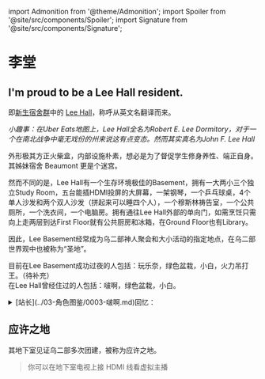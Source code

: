 import Admonition from '@theme/Admonition';
import Spoiler from '@site/src/components/Spoiler';
import Signature from '@site/src/components/Signature';

# 李堂

<Admonition type="warning" icon="📦" title="进条目先一起说：">

<h2>I'm proud to be a Lee Hall resident.</h2>

</Admonition>

即[新生宿舍群](https://reslife.washu.edu/living-at-washu/for-students/first-year-housing/south-40-buildings/)中的 [Lee Hall](https://reslife.washu.edu/living-at-washu/for-students/first-year-housing/south-40-buildings/lee-beaumont-residential-community/)，称呼从英文名翻译而来。

_小趣事：在Uber Eats地图上，Lee Hall全名为Robert E. Lee Dormitory，对于一个在南北战争中毫无戏份的州来说这有点变态。然而其实真名为John F. Lee Hall_ 

外形极其方正<Spoiler>火柴盒</Spoiler>，内部设施朴素，想必是为了督促学生修身养性、端正自身。<Spoiler>其姊妹宿舍 Beaumont 更是个迷宫。</Spoiler>

然而不同的是，Lee Hall有一个生存环境极佳的Basement，拥有一大两小三个独立Study Room，五台能插HDMI投屏的大屏幕，一架钢琴，一个乒乓球桌，4个单人沙发和两个双人沙发（拼起来可以睡四个人），一个穆斯林祷告室，一个公共厕所，一个洗衣间，一个电脑房。拥有通往Lee Hall外部的单向门，如需烹饪只需向上走两层到达First Floor就有公共厨房和冰箱，在Ground Floor也有Library。

因此，Lee Basement经常成为乌二部神人聚会和大小活动的指定地点，在乌二部世界观中也被称为“圣地”。

目前在Lee Basement成功过夜的人包括：玩乐奈，绿色盆栽，小白，火力吊打王。（待补充）\
在Lee Hall曾经住过的人包括：啵啊，绿色盆栽，小白。

<details>
<summary>[站长](../03-角色图鉴/0003-啵啊.md)回忆：</summary>

"One Year in this cell made me a better human."
<Signature>——2023 年 7 月 1 日</Signature>

</details>

## 应许之地

其地下室见证乌二部多次团建，被称为应许之地。

> 你可以在地下室电视上接 HDMI 线看虚拟主播
